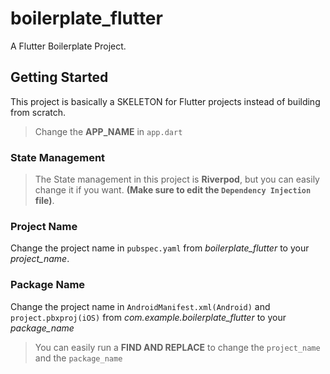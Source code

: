 # boilerplate_flutter

A Flutter Boilerplate Project.

## Getting Started

This project is basically a SKELETON for Flutter projects instead of building from scratch.

> Change the **APP_NAME** in `app.dart`

### State Management
> The State management in this project is **Riverpod**, but you can easily change it if you want. **(Make sure to edit the `Dependency Injection` file)**.

### Project Name
Change the project name in `pubspec.yaml` from *boilerplate_flutter* to your *project_name*.

### Package Name
Change the project name in `AndroidManifest.xml(Android)` and `project.pbxproj(iOS)` from *com.example.boilerplate_flutter* to your *package_name*

> You can easily run a **FIND AND REPLACE** to change the `project_name` and the `package_name`

